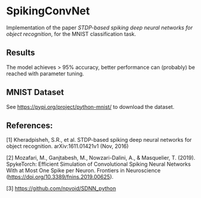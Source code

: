 # SpikingConvNet

Implementation of the paper *STDP-based spiking deep neural networks for object recognition*, for the MNIST classification task.

## Results

The model achieves > 95% accuracy, better performance can (probably) be reached with parameter tuning.

## MNIST Dataset

See https://pypi.org/project/python-mnist/ to download the dataset.

## References:

[1] Kheradpisheh, S.R., et al. STDP-based spiking deep neural networks for object recognition. arXiv:1611.01421v1 (Nov, 2016)
  
[2] Mozafari, M., Ganjtabesh, M., Nowzari-Dalini, A., & Masquelier, T. (2019). SpykeTorch: Efficient Simulation of Convolutional Spiking Neural Networks With at Most One Spike per Neuron. Frontiers in Neuroscience (https://doi.org/10.3389/fnins.2019.00625).
   
[3] https://github.com/npvoid/SDNN_python
